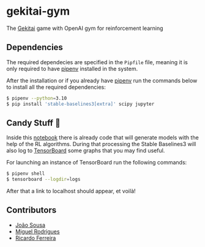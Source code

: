 # gekitai-gym

The [Gekitai](https://boardgamegeek.com/boardgame/295449/gekitai) game with
OpenAI gym for reinforcement learning

## Dependencies

The required dependecies are specified in the `Pipfile` file, meaning
it is only required to have [pipenv](https://pipenv.pypa.io/en/latest/)
installed in the system.

After the installation or if you already have 
[pipenv](https://pipenv.pypa.io/en/latest/) run the commands below to install
all the required dependencies:

```bash
$ pipenv --python=3.10
$ pip install 'stable-baselines3[extra]' scipy jupyter
```

## Candy Stuff :lollipop:

Inside this [notebook](gekitai-with0rl.ipynb) there is already code that will
generate models with the help of the RL algorithms. During that processing the
Stable Baselines3 will also log to [TensorBoard](https://www.tensorflow.org/tensorboard)
some graphs that you may find useful.

For launching an instance of TensorBoard run the following commands:

```bash
$ pipenv shell
$ tensorboard --logdir=logs
```

After that a link to localhost should appear, et voilà!

## Contributors

- [João Sousa](mailto:up201904739@edu.fc.up.pt)
- [Miguel Rodrigues](mailto:up201906042@edu.fe.up.pt)
- [Ricardo Ferreira](mailto:up201907835@edu.fe.up.pt)

